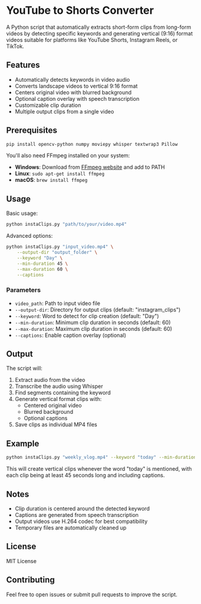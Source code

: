 # YouTube to Shorts Converter

A Python script that automatically extracts short-form clips from long-form videos by detecting specific keywords and generating vertical (9:16) format videos suitable for platforms like YouTube Shorts, Instagram Reels, or TikTok.

## Features

- Automatically detects keywords in video audio
- Converts landscape videos to vertical 9:16 format
- Centers original video with blurred background
- Optional caption overlay with speech transcription
- Customizable clip duration
- Multiple output clips from a single video

## Prerequisites

```bash
pip install opencv-python numpy moviepy whisper textwrap3 Pillow
```

You'll also need FFmpeg installed on your system:
- **Windows**: Download from [FFmpeg website](https://ffmpeg.org/download.html) and add to PATH
- **Linux**: `sudo apt-get install ffmpeg`
- **macOS**: `brew install ffmpeg`

## Usage

Basic usage:
```bash
python instaClips.py "path/to/your/video.mp4"
```

Advanced options:
```bash
python instaClips.py "input_video.mp4" \
    --output-dir "output_folder" \
    --keyword "Day" \
    --min-duration 45 \
    --max-duration 60 \
    --captions
```

### Parameters

- `video_path`: Path to input video file
- `--output-dir`: Directory for output clips (default: "instagram_clips")
- `--keyword`: Word to detect for clip creation (default: "Day")
- `--min-duration`: Minimum clip duration in seconds (default: 60)
- `--max-duration`: Maximum clip duration in seconds (default: 60)
- `--captions`: Enable caption overlay (optional)

## Output

The script will:
1. Extract audio from the video
2. Transcribe the audio using Whisper
3. Find segments containing the keyword
4. Generate vertical format clips with:
   - Centered original video
   - Blurred background
   - Optional captions
5. Save clips as individual MP4 files

## Example

```bash
python instaClips.py "weekly_vlog.mp4" --keyword "today" --min-duration 45 --captions
```

This will create vertical clips whenever the word "today" is mentioned, with each clip being at least 45 seconds long and including captions.

## Notes

- Clip duration is centered around the detected keyword
- Captions are generated from speech transcription
- Output videos use H.264 codec for best compatibility
- Temporary files are automatically cleaned up

## License

MIT License

## Contributing

Feel free to open issues or submit pull requests to improve the script.